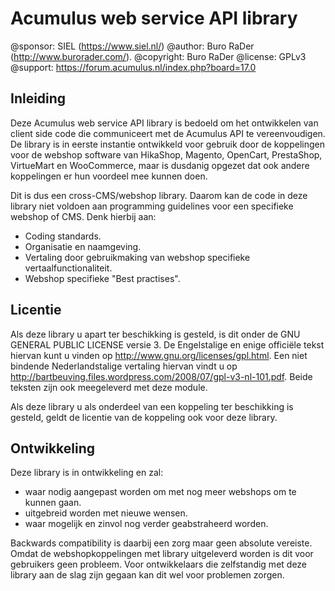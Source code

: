 Acumulus web service API library
================================

@sponsor: SIEL (https://www.siel.nl/)
@author: Buro RaDer (http://www.burorader.com/).
@copyright: Buro RaDer
@license: GPLv3
@support: https://forum.acumulus.nl/index.php?board=17.0

Inleiding
---------
Deze Acumulus web service API library is bedoeld om het ontwikkelen van client
side code die communiceert met de Acumulus API te vereenvoudigen. De library is
in eerste instantie ontwikkeld voor gebruik door de koppelingen voor de webshop
software van HikaShop, Magento, OpenCart, PrestaShop, VirtueMart en WooCommerce,
maar is dusdanig opgezet dat ook andere koppelingen er hun voordeel mee kunnen
doen.

Dit is dus een cross-CMS/webshop library. Daarom kan de code in deze library
niet voldoen aan programming guidelines voor een specifieke webshop of CMS. Denk
hierbij aan:
- Coding standards.
- Organisatie en naamgeving.
- Vertaling door gebruikmaking van webshop specifieke vertaalfunctionaliteit.
- Webshop specifieke "Best practises".

Licentie
--------
Als deze library u apart ter beschikking is gesteld, is dit onder de GNU GENERAL
PUBLIC LICENSE versie 3. De Engelstalige en enige officiële tekst hiervan kunt u
vinden op http://www.gnu.org/licenses/gpl.html. Een niet bindende
Nederlandstalige vertaling hiervan vindt u op
http://bartbeuving.files.wordpress.com/2008/07/gpl-v3-nl-101.pdf. Beide teksten
zijn ook meegeleverd met deze module.

Als deze library u als onderdeel van een koppeling ter beschikking is gesteld,
geldt de licentie van de koppeling ook voor deze library.

Ontwikkeling
------------
Deze library is in ontwikkeling en zal:
 - waar nodig aangepast worden om met nog meer webshops om te kunnen gaan.
 - uitgebreid worden met nieuwe wensen.
 - waar mogelijk en zinvol nog verder geabstraheerd worden.

Backwards compatibility is daarbij een zorg maar geen absolute vereiste. Omdat
de webshopkoppelingen met library uitgeleverd worden is dit voor gebruikers geen
probleem. Voor ontwikkelaars die zelfstandig met deze library aan de slag zijn
gegaan kan dit wel voor problemen zorgen.
